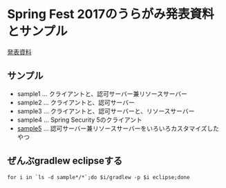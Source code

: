 # Spring Fest 2017のうらがみ発表資料とサンプル

[発表資料](https://backpaper0.github.io/spring-fest-2017/#1)

## サンプル

* sample1 ... クライアントと、認可サーバー兼リソースサーバー
* sample2 ... クライアントと、認可サーバー
* sample3 ... クライアントと、認可サーバーと、リソースサーバー
* sample4 ... Spring Security 5のクライアント
* [sample5](./sample5/README.md) ... 認可サーバー兼リソースサーバーをいろいろカスタマイズしたやつ

## ぜんぶgradlew eclipseする

```console
for i in `ls -d sample*/*`;do $i/gradlew -p $i eclipse;done
```

